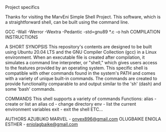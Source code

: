 Project specifics

Thanks for visiting the MarvEni Simple Shell Project. This software, which is a straightforward shell, can be built using the command line.


GCC -Wall -Werror -Wextra -Pedantic -std=gnu89 *.c -o hsh COMPILATION INSTRUCTIONS

A SHORT SYNOPSIS This repository's contents are designed to be built using Ubuntu 20.04 LTS and the GNU Compiler Collection (gcc) in a Linux environment. When an executable file is created after compilation, it simulates a command line interpreter, or "shell," which gives users access to the features provided by an operating system. This specific shell is compatible with other commands found in the system's PATH and comes with a variety of unique built-in commands. The commands are created to provide functionality comparable to and output similar to the 'sh' (dash) and some 'bash' commands.

COMMANDS
This shell supports a variety of commands Functions:
alias - create or list an alias
cd - change directory
env - list the current environment variables
exit - exit the shell ETC...


AUTHORS
AZUBUKO MARVEL  - onyex896@gmail.com
OLUGBAIKE ENIOLA ESTHER - eniolagbaike@gmail.com
